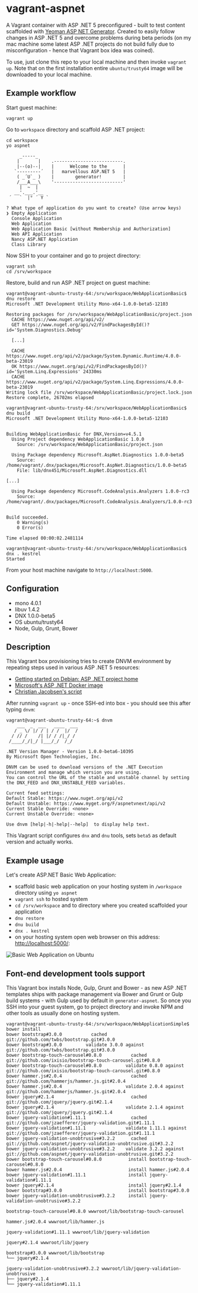 # vagrant-aspnet
A Vagrant container with ASP .NET 5 preconfigured - built to test content scaffolded with [Yeoman ASP NET Generator](https://www.npmjs.com/package/generator-aspnet).
Created to easily follow changes in ASP .NET 5 and overcome problems during beta periods (on my mac machine some latest  ASP .NET projects do not build fully due to misconfiguration - hence that Vagrant box idea was coined).

To use, just clone this repo to your local machine and then invoke `vagrant up`. Note that on the first installation entire `ubuntu/trusty64` image will be downloaded to your local machine.

## Example workflow

Start guest machine:
```
vagrant up
```
Go to `workspace` directory and scaffold ASP .NET project:
```
cd workspace
yo aspnet

     _-----_
    |       |    .--------------------------.
    |--(o)--|    |      Welcome to the      |
   `---------´   |   marvellous ASP.NET 5   |
    ( _´U`_ )    |        generator!        |
    /___A___\    '--------------------------'
     |  ~  |
   __'.___.'__
 ´   `  |° ´ Y `

? What type of application do you want to create? (Use arrow keys)
❯ Empty Application
  Console Application
  Web Application
  Web Application Basic [without Membership and Authorization]
  Web API Application
  Nancy ASP.NET Application
  Class Library
```
Now SSH to your container and go to project directory:
```
vagrant ssh
cd /srv/workspace
```
Restore, build and run ASP .NET project on guest machine:
```
vagrant@vagrant-ubuntu-trusty-64:/srv/workspace/WebApplicationBasic$ dnu restore
Microsoft .NET Development Utility Mono-x64-1.0.0-beta5-12103

Restoring packages for /srv/workspace/WebApplicationBasic/project.json
  CACHE https://www.nuget.org/api/v2/
  GET https://www.nuget.org/api/v2/FindPackagesById()?id='System.Diagnostics.Debug'

  [...]
  
  CACHE https://www.nuget.org/api/v2/package/System.Dynamic.Runtime/4.0.0-beta-23019
  OK https://www.nuget.org/api/v2/FindPackagesById()?id='System.Linq.Expressions' 24330ms
  CACHE https://www.nuget.org/api/v2/package/System.Linq.Expressions/4.0.0-beta-23019
Writing lock file /srv/workspace/WebApplicationBasic/project.lock.json
Restore complete, 26702ms elapsed
```
```
vagrant@vagrant-ubuntu-trusty-64:/srv/workspace/WebApplicationBasic$ dnu build
Microsoft .NET Development Utility Mono-x64-1.0.0-beta5-12103


Building WebApplicationBasic for DNX,Version=v4.5.1
  Using Project dependency WebApplicationBasic 1.0.0
    Source: /srv/workspace/WebApplicationBasic/project.json

  Using Package dependency Microsoft.AspNet.Diagnostics 1.0.0-beta5
    Source: /home/vagrant/.dnx/packages/Microsoft.AspNet.Diagnostics/1.0.0-beta5
    File: lib/dnx451/Microsoft.AspNet.Diagnostics.dll

[...]

  Using Package dependency Microsoft.CodeAnalysis.Analyzers 1.0.0-rc3
    Source: /home/vagrant/.dnx/packages/Microsoft.CodeAnalysis.Analyzers/1.0.0-rc3


Build succeeded.
    0 Warning(s)
    0 Error(s)

Time elapsed 00:00:02.2481114
```
```
vagrant@vagrant-ubuntu-trusty-64:/srv/workspace/WebApplicationBasic$ dnx . kestrel
Started
```
From your host machine navigate to `http://localhost:5000`.



## Configuration

- mono 4.0.1
- libuv 1.4.2
- DNX 1.0.0-beta5
- OS ubuntu/trusty64
- Node, Gulp, Grunt, Bower

## Description

This Vagrant box provisioning tries to create DNVM environment by repeating steps used in various ASP .NET 5 resources:

- [Getting started on Debian: ASP .NET project home](https://github.com/aspnet/Home/blob/dev/GettingStartedDeb.md)
- [Microsoft's ASP .NET Docker image](https://github.com/aspnet/aspnet-docker)
- [Christian Jacobsen's script](https://gist.github.com/chribben/dd0bb057a43f49dc1b5f)

After running `vagrant up` - once SSH-ed into box - you should see this after typing `dnvm`:
```
vagrant@vagrant-ubuntu-trusty-64:~$ dnvm
    ___  _  ___   ____  ___
   / _ \/ |/ / | / /  |/  /
  / // /    /| |/ / /|_/ /
 /____/_/|_/ |___/_/  /_/  

.NET Version Manager - Version 1.0.0-beta6-10395
By Microsoft Open Technologies, Inc.

DNVM can be used to download versions of the .NET Execution Environment and manage which version you are using.
You can control the URL of the stable and unstable channel by setting the DNX_FEED and DNX_UNSTABLE_FEED variables.

Current feed settings:
Default Stable: https://www.nuget.org/api/v2
Default Unstable: https://www.myget.org/F/aspnetvnext/api/v2
Current Stable Override: <none>
Current Unstable Override: <none>

Use dnvm [help|-h|-help|--help]  to display help text.
```

This Vagrant script configures `dnx` and `dnu` tools, sets `beta5` as default version and actually works.

## Example usage

Let's create ASP.NET Basic Web Application:
- scaffold basic web application on your hosting system in `/workspace` directory using `yo aspnet`
- `vagrant ssh` to hosted system
- `cd /srv/workspace` and to directory where you created scaffolded your application
- `dnu restore`
- `dnu build`
- `dnx . kestrel`
- on your hosting system open web browser on this address:  [http://localhost:5000/](http://localhost:5000/):

![Basic Web Application on Ubuntu](https://cloud.githubusercontent.com/assets/14539/8512956/e6c76066-2358-11e5-9882-edc1cca1b072.png)

## Font-end development tools support

This Vagrant box installs Node, Gulp, Grunt and Bower - as new ASP .NET templates ships with package management via Bower and Grunt or Gulp build systems - with Gulp used by default in `generator-aspnet`. So once you SSH into your guest system, go to project directory and invoke NPM and other tools as usually done on hosting system.
```
vagrant@vagrant-ubuntu-trusty-64:/srv/workspace/WebApplicationSimple$ bower install
bower bootstrap#3.0.0           cached git://github.com/twbs/bootstrap.git#3.0.0
bower bootstrap#3.0.0         validate 3.0.0 against git://github.com/twbs/bootstrap.git#3.0.0
bower bootstrap-touch-carousel#0.8.0           cached git://github.com/ixisio/bootstrap-touch-carousel.git#0.8.0
bower bootstrap-touch-carousel#0.8.0         validate 0.8.0 against git://github.com/ixisio/bootstrap-touch-carousel.git#0.8.0
bower hammer.js#2.0.4                          cached git://github.com/hammerjs/hammer.js.git#2.0.4
bower hammer.js#2.0.4                        validate 2.0.4 against git://github.com/hammerjs/hammer.js.git#2.0.4
bower jquery#2.1.4                             cached git://github.com/jquery/jquery.git#2.1.4
bower jquery#2.1.4                           validate 2.1.4 against git://github.com/jquery/jquery.git#2.1.4
bower jquery-validation#1.11.1                 cached git://github.com/jzaefferer/jquery-validation.git#1.11.1
bower jquery-validation#1.11.1               validate 1.11.1 against git://github.com/jzaefferer/jquery-validation.git#1.11.1
bower jquery-validation-unobtrusive#3.2.2      cached git://github.com/aspnet/jquery-validation-unobtrusive.git#3.2.2
bower jquery-validation-unobtrusive#3.2.2    validate 3.2.2 against git://github.com/aspnet/jquery-validation-unobtrusive.git#3.2.2
bower bootstrap-touch-carousel#0.8.0          install bootstrap-touch-carousel#0.8.0
bower hammer.js#2.0.4                         install hammer.js#2.0.4
bower jquery-validation#1.11.1                install jquery-validation#1.11.1
bower jquery#2.1.4                            install jquery#2.1.4
bower bootstrap#3.0.0                         install bootstrap#3.0.0
bower jquery-validation-unobtrusive#3.2.2     install jquery-validation-unobtrusive#3.2.2

bootstrap-touch-carousel#0.8.0 wwwroot/lib/bootstrap-touch-carousel

hammer.js#2.0.4 wwwroot/lib/hammer.js

jquery-validation#1.11.1 wwwroot/lib/jquery-validation

jquery#2.1.4 wwwroot/lib/jquery

bootstrap#3.0.0 wwwroot/lib/bootstrap
└── jquery#2.1.4

jquery-validation-unobtrusive#3.2.2 wwwroot/lib/jquery-validation-unobtrusive
├── jquery#2.1.4
└── jquery-validation#1.11.1
```
